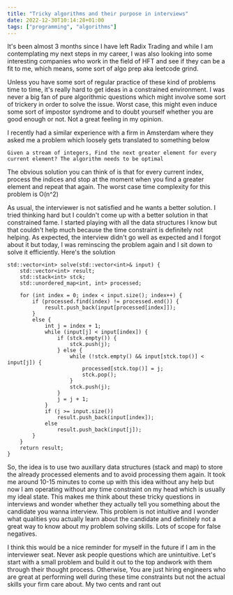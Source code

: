 ```yaml
---
title: "Tricky algorithms and their purpose in interviews"
date: 2022-12-30T10:14:28+01:00
tags: ["programming", "algorithms"]
---
```


It's been almost 3 months since I have left Radix Trading and while I am contemplating my next steps in my career, I was also looking into some interesting companies who work in the field of HFT and see if they can be a fit to me, which means, some sort of algo prep aka leetcode grind.

Unless you have some sort of regular practice of these kind of problems time to time, it's really hard to get ideas in a constrained environment. I was never a big fan of pure algorithmic questions which might involve some sort of trickery in order to solve the issue. Worst case, this might even induce some sort of impostor syndrome and to doubt yourself whether you are good enough or not. Not a great feeling in my opinion.

I recently had a similar experience with a firm in Amsterdam where they asked me a problem which loosely gets translated to something below

```
Given a stream of integers, Find the next greater element for every current element? The algorithm needs to be optimal
```

The obvious solution you can think of is that for every current index, process the indices and stop at the moment when you find a greater element and repeat that again. The worst case time complexity for this problem is O(n^2)

As usual, the interviewer is not satisfied and he wants a better solution. I tried thinking hard but I couldn't come up with a better solution in that constrained fame. I started playing with all the data structures I know but that couldn't help much because the time constraint is definitely not helping. As expected, the interview didn't go well as expected and I forgot about it but today, I was reminscing the problem again and I sit down to solve it efficiently. Here's the solution

```
std::vector<int> solve(std::vector<int>& input) {
    std::vector<int> result;
    std::stack<int> stck;
    std::unordered_map<int, int> processed;

    for (int index = 0; index < input.size(); index++) {
        if (processed.find(index) != processed.end()) {
            result.push_back(input[processed[index]]);
        }
        else {
            int j = index + 1;
            while (input[j] < input[index]) {
                if (stck.empty()) {
                    stck.push(j);
                } else {
                    while (!stck.empty() && input[stck.top()] < input[j]) {
                        processed[stck.top()] = j;
                        stck.pop();
                    }
                    stck.push(j);
                }
                j = j + 1;
            }
            if (j >= input.size())
                result.push_back(input[index]);
            else
                result.push_back(input[j]);
        }
    }
    return result;
}
```

So, the idea is to use two auxillary data structures (stack and map) to store the already processed elements and to avoid processing them again. It took me around 10-15 minutes to come up with this idea without any help but now I am operating without any time constraint on my head which is usually my ideal state. This makes me think about these tricky questions in interviews and wonder whether they actually tell you something about the candidate you wanna interview. This problem is not intuitive and I wonder what qualities you actually learn about the candidate and definitely not a great way to know about my problem solving skills. Lots of scope for false negatives. 

I think this would be a nice reminder for myself in the future if I am in the interviewer seat. Never ask people questions which are unintuitive. Let's start with a small problem and build it out to the top andwork with them through their thought process. Otherwise, You are just hiring engineers who are great at performing well during these time constraints but not the actual skills your firm care about. My two cents and rant out
